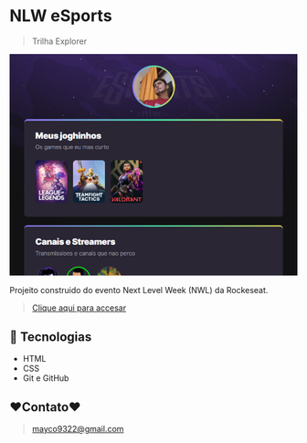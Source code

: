 # NLW eSports 


> Trilha Explorer

![preview](./.github/preview.png)

Projeito construido do evento Next Level Week (NWL) da Rockeseat.

> [Clique aqui para accesar](htpps://maycotarrat.github.io/nlw-esports-explorer/)


## 🦾 Tecnologias

- HTML 
- CSS
- Git e GitHub

## ❤Contato❤

> mayco9322@gmail.com 

